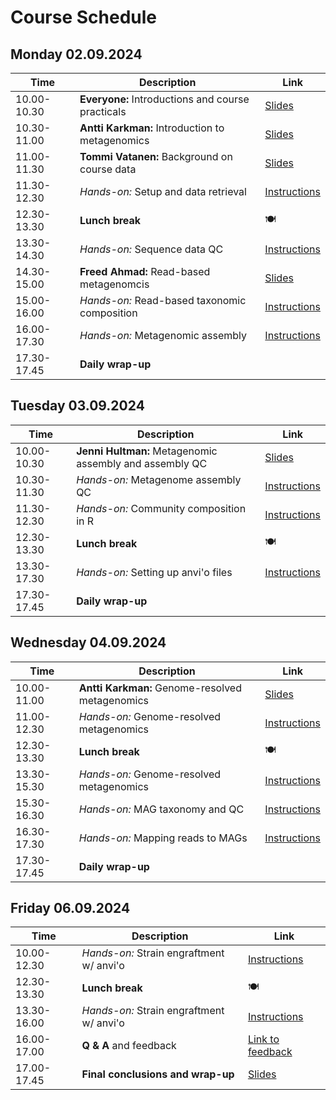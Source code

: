 # Course Schedule

## Monday 02.09.2024  

| Time | Description | Link |
| --- | --- | -- |
| 10.00-10.30 | __Everyone:__ Introductions and course practicals | [Slides](../Lectures/00_practicals.pdf) |
| 10.30-11.00 | __Antti Karkman:__ Introduction to metagenomics | [Slides](../Lectures/01_introduction.pdf) |
| 11.00-11.30 | __Tommi Vatanen:__ Background on course data | [Slides](../Lectures/XXX) |
| 11.30-12.30 | _Hands-on:_ Setup and data retrieval | [Instructions](README.md#setup) |
| 12.30-13.30 | __Lunch break__  | :plate_with_cutlery: |
| 13.30-14.30 | _Hands-on:_ Sequence data QC | [Instructions](README.md#quality-control) |
| 14.30-15.00 | __Freed Ahmad:__ Read-based metagenomcis | [Slides](../Lectures/XXX) |
| 15.00-16.00 | _Hands-on:_ Read-based taxonomic composition | [Instructions](README.md#read-based-taxonomy) |
| 16.00-17.30 | _Hands-on:_ Metagenomic assembly | [Instructions](README.md#read-based-taxonomy) |
| 17.30-17.45 | __Daily wrap-up__ |  |

## Tuesday 03.09.2024

| Time | Description | Link |
| --- | --- | -- |
| 10.00-10.30 | __Jenni Hultman:__ Metagenomic assembly and assembly QC | [Slides](../Lectures/XXX) |
| 10.30-11.30 | _Hands-on:_ Metagenome assembly QC | [Instructions](README.md#assembly-qc) |
| 11.30-12.30 | _Hands-on:_ Community composition in R | [Instructions](README.md#read-based-taxonomy) |
| 12.30-13.30 | __Lunch break__ | :plate_with_cutlery: |
| 13.30-17.30 | _Hands-on:_ Setting up anvi'o files | [Instructions](README.md#genome-resolved-metagenomics) |
| 17.30-17.45 | __Daily wrap-up__ |  |

## Wednesday 04.09.2024

| Time | Description | Link |
| --- | --- | -- |
| 10.00-11.00 | __Antti Karkman:__ Genome-resolved metagenomics | [Slides](../Lectures/04_genome-resolved_metagenomics.pdf) |
| 11.00-12.30 | _Hands-on:_ Genome-resolved metagenomics | [Instructions](README.md#interactive-use-and-binning) |
| 12.30-13.30 | __Lunch break__  | :plate_with_cutlery: |
| 13.30-15.30 | _Hands-on:_ Genome-resolved metagenomics | [Instructions](README.md#genome-resolved-metagenomics) |
| 15.30-16.30 | _Hands-on:_ MAG taxonomy and QC | [Instructions](README.md#mag-qc-and-taxonomy) |
| 16.30-17.30 | _Hands-on:_ Mapping reads to MAGs | [Instructions](README.md#mag-qc-and-taxonomy) |
| 17.30-17.45 | __Daily wrap-up__ |  |

## Friday 06.09.2024

| Time | Description | Link |
| --- | --- | -- |
| 10.00-12.30 | _Hands-on:_ Strain engraftment w/ anvi'o | [Instructions](README.md#strain-engraftment) |
| 12.30-13.30 | __Lunch break__ | :plate_with_cutlery: |
| 13.30-16.00 | _Hands-on:_ Strain engraftment w/ anvi'o | [Instructions](README.md#strain-engraftment) |
| 16.00-17.00 | __Q & A__ and feedback| [Link to feedback](https://www.) |
| 17.00-17.45 | __Final conclusions and wrap-up__ | [Slides](../Lectures/07_final-wrap-up.pdf) |
